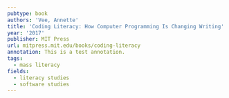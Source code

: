 ```yaml
---
pubtype: book
authors: 'Vee, Annette'
title: 'Coding Literacy: How Computer Programming Is Changing Writing'
year: '2017'
publisher: MIT Press
url: mitpress.mit.edu/books/coding-literacy
annotation: This is a test annotation.
tags:
  - mass literacy
fields:
  - literacy studies
  - software studies
---
```

